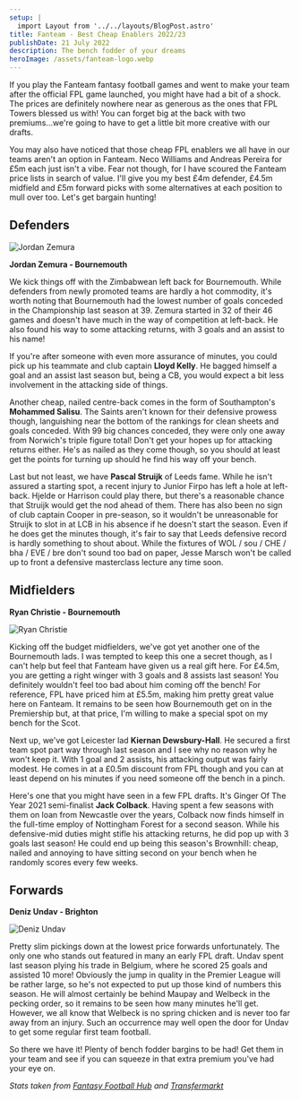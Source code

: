 ```yaml
---
setup: | 
  import Layout from '../../layouts/BlogPost.astro'
title: Fanteam - Best Cheap Enablers 2022/23
publishDate: 21 July 2022
description: The bench fodder of your dreams
heroImage: /assets/fanteam-logo.webp
---
```


If you play the Fanteam fantasy football games and went to make your team after the official FPL game launched, you might have had a bit of a shock. The prices are definitely nowhere near as generous as the ones that FPL Towers blessed us with! You can forget big at the back with two premiums...we're going to have to get a little bit more creative with our drafts.

You may also have noticed that those cheap FPL enablers we all have in our teams aren't an option in Fanteam. Neco Williams and Andreas Pereira for £5m each just isn't a vibe. Fear not though, for I have scoured the Fanteam price lists in search of value. I'll give you my best £4m defender, £4.5m midfield and £5m forward picks with some alternatives at each position to mull over too. Let's get bargain hunting!

## Defenders

![Jordan Zemura](/assets/zemura.jpeg)

**Jordan Zemura - Bournemouth**

We kick things off with the Zimbabwean left back for Bournemouth. While defenders from newly promoted teams are hardly a hot commodity, it's worth noting that Bournemouth had the lowest number of goals conceded in the Championship last season at 39. Zemura started in 32 of their 46 games and doesn't have much in the way of competition at left-back. He also found his way to some attacking returns, with 3 goals and an assist to his name!

If you're after someone with even more assurance of minutes, you could pick up his teammate and club captain **Lloyd Kelly**. He bagged himself a goal and an assist last season but, being a CB, you would expect a bit less involvement in the attacking side of things.

Another cheap, nailed centre-back comes in the form of Southampton's **Mohammed Salisu**. The Saints aren't known for their defensive prowess though, languishing near the bottom of the rankings for clean sheets and goals conceded. With 99 big chances conceded, they were only one away from Norwich's triple figure total! Don't get your hopes up for attacking returns either. He's as nailed as they come though, so you should at least get the points for turning up should he find his way off your bench.

Last but not least, we have **Pascal Struijk** of Leeds fame. While he isn't assured a starting spot, a recent injury to Junior Firpo has left a hole at left-back. Hjelde or Harrison could play there, but there's a reasonable chance that Struijk would get the nod ahead of them. There has also been no sign of club captain Cooper in pre-season, so it wouldn't be unreasonable for Struijk to slot in at LCB in his absence if he doesn't start the season. Even if he does get the minutes though, it's fair to say that Leeds defensive record is hardly something to shout about. While the fixtures of WOL / sou / CHE / bha / EVE / bre don't sound too bad on paper, Jesse Marsch won't be called up to front a defensive masterclass lecture any time soon.

## Midfielders

**Ryan Christie - Bournemouth**

![Ryan Christie](/assets/christie.jpg)

Kicking off the budget midfielders, we've got yet another one of the Bournemouth lads. I was tempted to keep this one a secret though, as I can't help but feel that Fanteam have given us a real gift here. For £4.5m, you are getting a right winger with 3 goals and 8 assists last season! You definitely wouldn't feel too bad about him coming off the bench! For reference, FPL have priced him at £5.5m, making him pretty great value here on Fanteam. It remains to be seen how Bournemouth get on in the Premiership but, at that price, I'm willing to make a special spot on my bench for the Scot.

Next up, we've got Leicester lad **Kiernan Dewsbury-Hall**. He secured a first team spot part way through last season and I see why no reason why he won't keep it. With 1 goal and 2 assists, his attacking output was fairly modest. He comes in at a £0.5m discount from FPL though and you can at least depend on his minutes if you need someone off the bench in a pinch.

Here's one that you might have seen in a few FPL drafts. It's Ginger Of The Year 2021 semi-finalist **Jack Colback**. Having spent a few seasons with them on loan from Newcastle over the years, Colback now finds himself in the full-time employ of Nottingham Forest for a second season. While his defensive-mid duties might stifle his attacking returns, he did pop up with 3 goals last season! He could end up being this season's Brownhill: cheap, nailed and annoying to have sitting second on your bench when he randomly scores every few weeks.

## Forwards

**Deniz Undav - Brighton**

![Deniz Undav](/assets/undav.jpeg)

Pretty slim pickings down at the lowest price forwards unfortunately. The only one who stands out featured in many an early FPL draft. Undav spent last season plying his trade in Belgium, where he scored 25 goals and assisted 10 more! Obviously the jump in quality in the Premier League will be rather large, so he's not expected to put up those kind of numbers this season. He will almost certainly be behind Maupay and Welbeck in the pecking order, so it remains to be seen how many minutes he'll get. However, we all know that Welbeck is no spring chicken and is never too far away from an injury. Such an occurrence may well open the door for Undav to get some regular first team football.

So there we have it! Plenty of bench fodder bargins to be had! Get them in your team and see if you can squeeze in that extra premium you've had your eye on.

*Stats taken from [Fantasy Football Hub](https://www.fantasyfootballhub.co.uk/) and [Transfermarkt](https://www.transfermarkt.co.uk/)*
